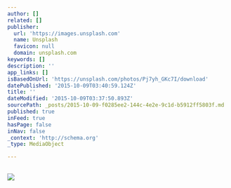 ```yaml
---
author: []
related: []
publisher:
  url: 'https://images.unsplash.com'
  name: Unsplash
  favicon: null
  domain: unsplash.com
keywords: []
description: ''
app_links: []
isBasedOnUrl: 'https://unsplash.com/photos/Pj7yh_GKc7I/download'
datePublished: '2015-10-09T03:40:59.124Z'
title: ''
dateModified: '2015-10-09T03:37:50.893Z'
sourcePath: _posts/2015-10-09-f0285ee2-144c-4e2e-9c1d-b5912ff5803f.md
published: true
inFeed: true
hasPage: false
inNav: false
_context: 'http://schema.org'
_type: MediaObject

---
```

<article style=""><h1></h1><p></p><img src="https://images.unsplash.com/photo-1415298910336-daa47babb3cc?q=80&amp;fm=jpg&amp;s=bd031b4fa9fadb0d1bababfea01e1f27" /></article>